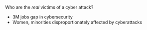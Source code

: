 Who are the _real_ victims of a cyber attack?
- 3M jobs gap in cybersecurity
- Women, minorities disproportionately affected by cyberattacks
